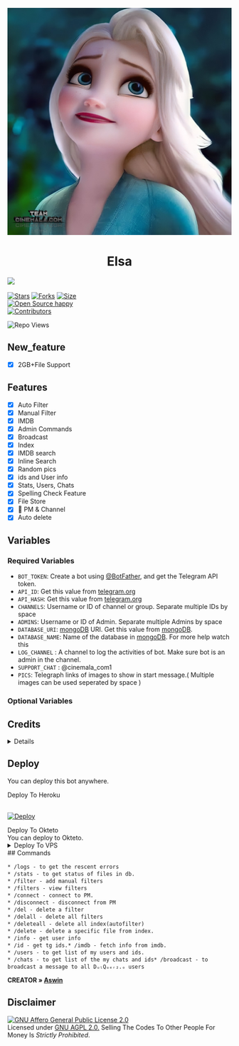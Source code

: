 <p align="center">
  <img src="assets/Elsa.png" alt="Elsa-V3">
</p>
<h1 align="center">
  <b>Elsa</b>
</h1>

<a href="https://t.me/cinemala_com1">
  <img src="https://img.shields.io/badge/Join-blue?logo=telegram" width="70">

[![Stars](https://img.shields.io/github/stars/Devil-Botz/Elsa?style=flat-square&color=green)](https://github.com/Devil-Botz/Elsa/stargazers)
[![Forks](https://img.shields.io/github/forks/Devil-Botz/Elsa?style=flat-square&color=blue)](https://github.com/Devil-Botz/Elsa/fork)
[![Size](https://img.shields.io/github/repo-size/Devil-Botz/Elsa?style=flat-square&color=red)](https://github.com/Devil-Botz/Elsa)   
[![Open Source happy ](https://badges.frapsoft.com/os/v2/open-source.svg?v=103)](https://github.com/Devil-Botz/Elsa)   
[![Contributors](https://img.shields.io/github/contributors/Devil-Botz/Elsa?style=flat-square&color=green)](https://github.com/Devil-Botz/Elsa/graphs/contributors)

![Repo Views](https://hits.seeyoufarm.com/api/count/incr/badge.svg?url=https://github.com/Devil-Botz/Elsa/&title=Repo%20Views)

## New_feature

- [x] 2GB+File Support

## Features

- [x] Auto Filter
- [x] Manual Filter
- [x] IMDB
- [x] Admin Commands
- [x] Broadcast
- [x] Index
- [x] IMDB search
- [x] Inline Search
- [x] Random pics
- [x] ids and User info 
- [x] Stats, Users, Chats
- [x] Spelling Check Feature
- [x] File Store
- [x] 📂 PM & Channel 
- [x] Auto delete

## Variables

### Required Variables
* `BOT_TOKEN`: Create a bot using [@BotFather](https://telegram.dog/BotFather), and get the Telegram API token.
* `API_ID`: Get this value from [telegram.org](https://my.telegram.org/apps)
* `API_HASH`: Get this value from [telegram.org](https://my.telegram.org/apps)
* `CHANNELS`: Username or ID of channel or group. Separate multiple IDs by space
* `ADMINS`: Username or ID of Admin. Separate multiple Admins by space
* `DATABASE_URI`: [mongoDB](https://www.mongodb.com) URI. Get this value from [mongoDB](https://www.mongodb.com).
* `DATABASE_NAME`: Name of the database in [mongoDB](https://www.mongodb.com). For more help watch this 
* `LOG_CHANNEL` : A channel to log the activities of bot. Make sure bot is an admin in the channel.
* `SUPPORT_CHAT` : @cinemala_com1
* `PICS`: Telegraph links of images to show in start message.( Multiple images can be used seperated by space )
### Optional Variables

## Credits
<details>

 Thanks To [Mahesh](https://github.com/Mahesh0253/Media-Search-bot) MediaSearch

 Thanks To [Subinps](https://github.com/subinps/Media-Search-bot) AutoFilter & Base repo
 
 Thanks To [Joelkb](https://github.com/Joelkb) Collaborator [Add Redirect feature,Error fixed, Add new features]

 Thanks To [Devil-Botz](https://github.com/Devil-Botz) Owner,Add more features 


</details>

## Deploy
You can deploy this bot anywhere.


<summary>Deploy To Heroku</summary>
<br>
<p>
<a href="https://heroku.com/deploy?template=https://github.com/Devil-Botz/Elsa">
  <img src="https://www.herokucdn.com/deploy/button.svg" alt="Deploy">
</a>
</p>

<summary> Deploy To Okteto </summary>
You can deploy to Okteto.

<details><summary>Deploy To VPS</summary>
<p>
<pre>
git clone https://github.com/Botowner/Elsa
# Install Packages
pip3 install -U -r requirements.txt
Edit info.py with variables as given below then run bot
python3 bot.py
</pre>
</p>
</details>
## Commands

```
* /logs - to get the rescent errors
* /stats - to get status of files in db.
* /filter - add manual filters
* /filters - view filters
* /connect - connect to PM.
* /disconnect - disconnect from PM
* /del - delete a filter
* /delall - delete all filters
* /deleteall - delete all index(autofilter)
* /delete - delete a specific file from index.
* /info - get user info
* /id - get tg ids.* /imdb - fetch info from imdb.
* /users - to get list of my users and ids.
* /chats - to get list of the my chats and ids* /broadcast - to broadcast a message to all DᵤₗQᵤₑᵣ₂.ₒ users
```
<b>CREATOR » [Aswin](https://t.me/Aswin_pm_Bot)</b>

## Disclaimer
[![GNU Affero General Public License 2.0](https://www.gnu.org/graphics/agplv3-155x51.png)](https://www.gnu.org/licenses/agpl-3.0.en.html#header)    
Licensed under [GNU AGPL 2.0.](https://github.com/Devil-Botz/Elsa-V3/blob/main/LICENSE)
Selling The Codes To Other People For Money Is *Strictly Prohibited*.
